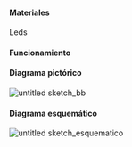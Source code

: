 #### Materiales
Leds









#### Funcionamiento
#### Diagrama pictórico
![untitled sketch_bb](https://user-images.githubusercontent.com/47117506/52744028-775be380-2fa9-11e9-8f3a-c1916f970a86.png)

#### Diagrama esquemático

![untitled sketch_esquematico](https://user-images.githubusercontent.com/47117506/52744088-a5412800-2fa9-11e9-9d69-0201b927a9dd.png)




